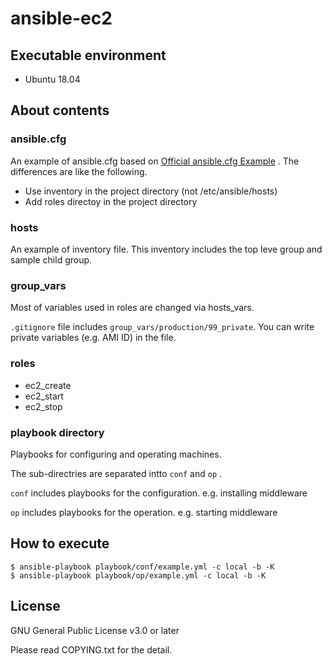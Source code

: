 # ansible-ec2

## Executable environment

- Ubuntu 18.04

## About contents

### ansible.cfg

An example of ansible.cfg based on [Official ansible.cfg Example] .
The differences are like the following.

- Use inventory in the project directory (not /etc/ansible/hosts)
- Add roles directoy in the project directory 

[Official ansible.cfg Example]: https://github.com/ansible/ansible/blob/devel/examples/ansible.cfg

###  hosts

An example of inventory file.
This inventory includes the top leve group and sample child group.

### group_vars

Most of variables used in roles are changed via hosts_vars.

`.gitignore` file includes `group_vars/production/99_private`.
You can write private variables (e.g. AMI ID) in the file.

### roles

- ec2_create
- ec2_start
- ec2_stop

### playbook directory

Playbooks for configuring and operating machines.

The sub-directries are separated intto `conf` and `op` .

`conf` includes playbooks for the configuration. e.g. installing middleware

`op` includes playbooks for the operation. e.g. starting middleware

## How to execute

```
$ ansible-playbook playbook/conf/example.yml -c local -b -K
$ ansible-playbook playbook/op/example.yml -c local -b -K
```

## License

GNU General Public License v3.0 or later

Please read COPYING.txt for the detail.

<!-- vim: set et ts=2 sw=2: -->
